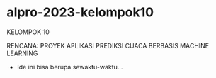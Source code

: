 # alpro-2023-kelompok10
KELOMPOK 10 

RENCANA: PROYEK APLIKASI PREDIKSI CUACA BERBASIS MACHINE LEARNING

* Ide ini bisa berupa sewaktu-waktu...
